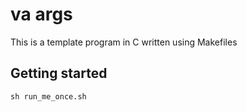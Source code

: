 # va args

This is a template program in C written using Makefiles

## Getting started

```
sh run_me_once.sh
```
